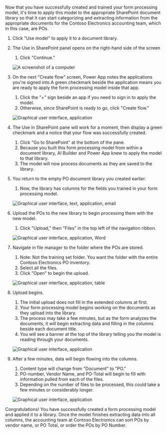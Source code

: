 Now that you have successfully created and trained your form processing model, it's time to apply this model to the appropriate SharePoint document library so that it can start categorizing and extracting information from the appropriate documents for the Contoso Electronics accounting team, which in this case, are POs.

1. Click "Use model" to apply it to a document library.
1. The Use in SharePoint panel opens on the right-hand side of the screen
   1. Click "Continue."

    ![A screenshot of a computer](../media/image055.png)

1. On the next "Create flow" screen, Power App notes the applications you're signed into.A green checkmark beside the application means you are ready to apply the form processing model inside that app.
   1. Click the "+" sign beside an app if you need to sign in to apply the model.
   1. Otherwise, since SharePoint is ready to go, click "Create flow."

    ![Graphical user interface, application](../media/image057.png)

1. The Use in SharePoint pane will work for a moment, then display a green checkmark and a notice that your flow was successfully created.
   1. Click "Go to SharePoint" at the bottom of the pane.
   1. Because you built this form processing model from within a document library, AI Builder and Power App knew to apply the model to that library.
   1. The model will now process documents as they are saved to the library.
1. You return to the empty PO document library you created earlier.
   1. Now, the library has columns for the fields you trained in your form processing model.

    ![Graphical user interface, text, application, email](../media/image059.png)

1. Upload the POs to the new library to begin processing them with the new model.
   1. Click "Upload," then "Files" in the top left of the navigation ribbon.

    ![Graphical user interface, application, Word](../media/image061.png)

1. Navigate in file manager to the folder where the POs are stored.
   1. Note: Not the training set folder. You want the folder with the entire Contoso Electronics PO inventory.
   1. Select all the files.
   1. Click "Open" to begin the upload.

    ![Graphical user interface, application, table](../media/image063.png)

1. Upload begins.
   1. The initial upload does not fill in the extended columns at first.
   1. Your form processing model begins working on the documents as they upload into the library.
   1. The process may take a few minutes, but as the form analyzes the documents, it will begin extracting data and filling in the columns beside each document title.
   1. You will see a banner at the top of the library telling you the model is reading through your documents.

    ![Graphical user interface, application](../media/image065.png)

1. After a few minutes, data will begin flowing into the columns.
   1. Content type will change from "Document" to "PO."
   1. PO-number, Vendor Name, and PO-Total will begin to fill with information pulled from each of the files.
   1. Depending on the number of files to be processed, this could take a few minutes or considerably longer.

    ![Graphical user interface, application](../media/image067.png)

Congratulations! You have successfully created a form processing model and applied it to a library. Once the model finishes extracting data into all columns, the accounting team at Contoso Electronics can sort POs by vendor name, or PO Total, or order the POs by PO Number.
